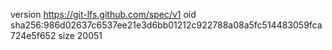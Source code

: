 version https://git-lfs.github.com/spec/v1
oid sha256:986d02637c6537ee21e3d6bb01212c922788a08a5fc514483059fca724e5f652
size 20051

